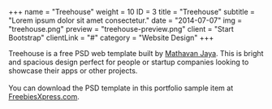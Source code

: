 +++
name = "Treehouse"
weight = 10
ID = 3
title = "Treehouse"
subtitle = "Lorem ipsum dolor sit amet consectetur."
date = "2014-07-07"
img = "treehouse.png"
preview = "treehouse-preview.png"
client = "Start Bootstrap"
clientLink = "#"
category = "Website Design"
+++

Treehouse is a free PSD web template built by [Mathavan Jaya](//www.behance.net/MathavanJaya). This is bright and spacious design perfect for people or startup companies looking to showcase their apps or other projects. <br><br>You can download the PSD template in this portfolio sample item at [FreebiesXpress.com](freebiesxpress.com/gallery/treehouse-free-psd-web-template/).
